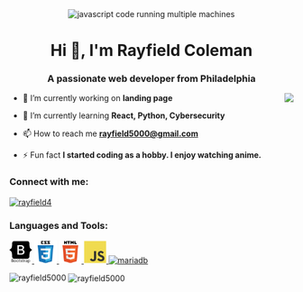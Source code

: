<div id="header" align="center">
<img src="https://dri.es/files/images/blog/javascript-powered-multichannel.gif" alt="javascript code running multiple machines">

</div>
<h1 align="center">Hi 👋, I'm Rayfield Coleman</h1>
<h3 align="center">A passionate web developer from Philadelphia</h3>
<img align="right" src="https://media.giphy.com/media/M9kgjEsLG6LMbYC9dl/giphy.gif" alt"person coding at a desk">

- 🔭 I’m currently working on **landing page**

- 🌱 I’m currently learning **React, Python, Cybersecurity**

- 📫 How to reach me **rayfield5000@gmail.com**

- ⚡ Fun fact **I started coding as a hobby. I enjoy watching anime.**

<h3 align="left">Connect with me:</h3>
<p align="left">
<a href="https://codepen.io/rayfield4" target="blank"><img align="center" src="https://raw.githubusercontent.com/rahuldkjain/github-profile-readme-generator/master/src/images/icons/Social/codepen.svg" alt="rayfield4" height="30" width="40" /></a>
</p>

<h3 align="left">Languages and Tools:</h3>
<p align="left"> <a href="https://getbootstrap.com" target="_blank" rel="noreferrer"> <img src="https://raw.githubusercontent.com/devicons/devicon/master/icons/bootstrap/bootstrap-plain-wordmark.svg" alt="bootstrap" width="40" height="40"/> </a> <a href="https://www.w3schools.com/css/" target="_blank" rel="noreferrer"> <img src="https://raw.githubusercontent.com/devicons/devicon/master/icons/css3/css3-original-wordmark.svg" alt="css3" width="40" height="40"/> </a> <a href="https://www.w3.org/html/" target="_blank" rel="noreferrer"> <img src="https://raw.githubusercontent.com/devicons/devicon/master/icons/html5/html5-original-wordmark.svg" alt="html5" width="40" height="40"/> </a> <a href="https://developer.mozilla.org/en-US/docs/Web/JavaScript" target="_blank" rel="noreferrer"> <img src="https://raw.githubusercontent.com/devicons/devicon/master/icons/javascript/javascript-original.svg" alt="javascript" width="40" height="40"/> </a> <a href="https://mariadb.org/" target="_blank" rel="noreferrer"> <img src="https://www.vectorlogo.zone/logos/mariadb/mariadb-icon.svg" alt="mariadb" width="40" height="40"/> </a> </p>

<p><img align="left" src="https://github-readme-stats.vercel.app/api/top-langs?username=rayfield5000&show_icons=true&locale=en&layout=compact" alt="rayfield5000" /></p>

<p>&nbsp;<img align="center" src="https://github-readme-stats.vercel.app/api?username=rayfield5000&show_icons=true&locale=en" alt="rayfield5000" /></p>

<!-- <p>Copyright images and gifs used are copyrighted and used as creative works for no profit and javascript banner was made by https://dri.es/colophon#license no changes were made.</p> -->
